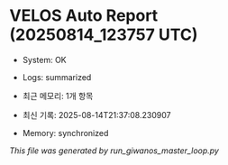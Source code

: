 # VELOS Auto Report (20250814_123757 UTC)

- System: OK
- Logs: summarized
- 최근 메모리: 1개 항목
- 최신 기록: 2025-08-14T21:37:08.230907

- Memory: synchronized

_This file was generated by run_giwanos_master_loop.py_
